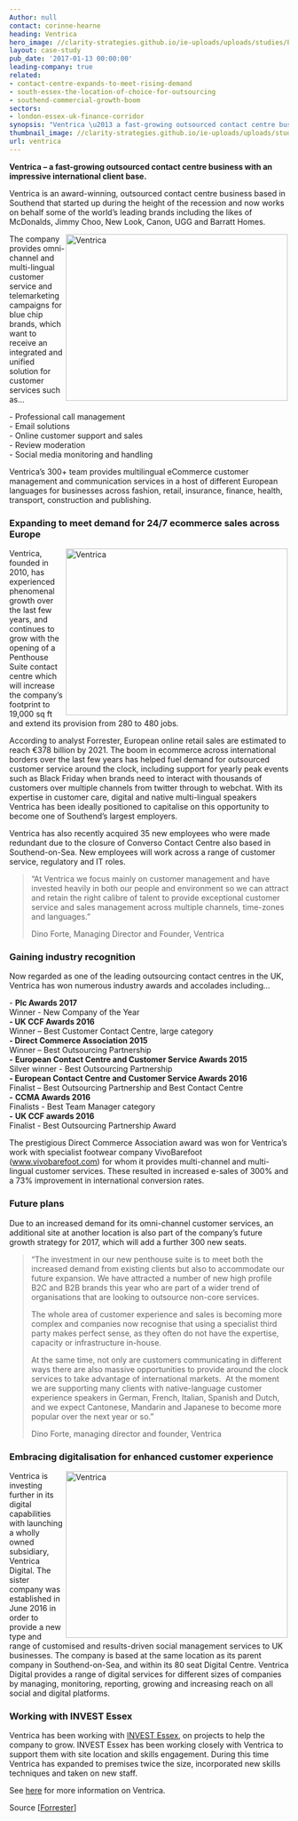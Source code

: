 ```yaml
---
Author: null
contact: corinne-hearne
heading: Ventrica
hero_image: //clarity-strategies.github.io/ie-uploads/uploads/studies/PTAIT_20150112_0579_1980.jpg
layout: case-study
pub_date: '2017-01-13 00:00:00'
leading-company: true
related:
- contact-centre-expands-to-meet-rising-demand
- south-essex-the-location-of-choice-for-outsourcing
- southend-commercial-growth-boom
sectors:
- london-essex-uk-finance-corridor
synopsis: "Ventrica \u2013 a fast-growing outsourced contact centre business"
thumbnail_image: //clarity-strategies.github.io/ie-uploads/uploads/studies/PTAIT_20150112_0596_553.jpg
url: ventrica
---
```


<div><p><strong>Ventrica – a fast-growing outsourced contact centre business with an impressive international client base.</strong></p><p>Ventrica is an award-winning, outsourced contact centre business based in Southend that started up during the height of the recession and now works on behalf some of the world’s leading brands including the likes of McDonalds, Jimmy Choo, New Look, Canon, UGG and Barratt Homes.</p><p><img alt='Ventrica' src='//clarity-strategies.github.io/ie-uploads/uploads/about/PTAIT_20150112_0588_400.jpg' style='width: 400px; height: 300px; margin-left: 2px; margin-right: 2px; float: right;'/>The company provides omni-channel and multi-lingual customer service and telemarketing campaigns for blue chip brands, which want to receive an integrated and unified solution for customer services such as…</p><p>- Professional call management<br/>- Email solutions<br/>- Online customer support and sales<br/>- Review moderation<br/>- Social media monitoring and handling</p><p>Ventrica’s 300+ team provides multilingual eCommerce customer management and communication services in a host of different European languages for businesses across fashion, retail, insurance, finance, health, transport, construction and publishing.</p></div><div><h3>Expanding to meet demand for 24/7 ecommerce sales across Europe</h3><p><img alt='Ventrica' src='//clarity-strategies.github.io/ie-uploads/uploads/about/PTAIT_20150112_0665_400.jpg' style='width: 400px; height: 300px; margin-left: 2px; margin-right: 2px; float: right;'/>Ventrica, founded in 2010, has experienced phenomenal growth over the last few years, and continues to grow with the opening of a Penthouse Suite contact centre which will increase the company’s footprint to 19,000 sq ft and extend its provision from 280 to 480 jobs. </p><p>According to analyst Forrester, European online retail sales are estimated to reach €378 billion by 2021. The boom in ecommerce across international borders over the last few years has helped fuel demand for outsourced customer service around the clock, including support for yearly peak events such as Black Friday when brands need to interact with thousands of customers over multiple channels from twitter through to webchat. With its expertise in customer care, digital and native multi-lingual speakers Ventrica has been ideally positioned to capitalise on this opportunity to become one of Southend’s largest employers.</p><p>Ventrica has also recently acquired 35 new employees who were made redundant due to the closure of Converso Contact Centre also based in Southend-on-Sea. New employees will work across a range of customer service, regulatory and IT roles.</p><blockquote><p>“At Ventrica we focus mainly on customer management and have invested heavily in both our people and environment so we can attract and retain the right calibre of talent to provide exceptional customer service and sales management across multiple channels, time-zones and languages.”</p><p>Dino Forte, Managing Director and Founder, Ventrica</p></blockquote><h3>Gaining industry recognition</h3><p>Now regarded as one of the leading outsourcing contact centres in the UK, Ventrica has won numerous industry awards and accolades including…</p><p>- <strong>Plc Awards 2017</strong><br/>Winner - New Company of the Year<br/><strong>- UK CCF Awards 2016</strong> <br/>Winner – Best Customer Contact Centre, large category<br/><strong>- Direct Commerce Association 2015 </strong><br/>Winner – Best Outsourcing Partnership<br/><strong>-</strong> <strong>European Contact Centre and Customer Service Awards 2015</strong> <br/>Silver winner - Best Outsourcing Partnership<br/><strong>- European Contact Centre and Customer Service Awards 2016</strong><br/>Finalist – Best Outsourcing Partnership and Best Contact Centre<br/><strong>-</strong> <strong>CCMA Awards 2016</strong> <br/>Finalists - Best Team Manager category<br/><strong>-</strong> <strong>UK CCF awards 2016 </strong><br/>Finalist - Best Outsourcing Partnership Award </p><p>The prestigious Direct Commerce Association award was won for Ventrica’s work with specialist footwear company VivoBarefoot (<a href='http://www.vivobarefoot.com/' target='_blank'>www.vivobarefoot.com</a>) for whom it provides multi-channel and multi-lingual customer services. These resulted in increased e-sales of 300% and a 73% improvement in international conversion rates.</p><h3>Future plans</h3><p>Due to an increased demand for its omni-channel customer services, an additional site at another location is also part of the company’s future growth strategy for 2017, which will add a further 300 new seats.</p><blockquote><p>“The investment in our new penthouse suite is to meet both the increased demand from existing clients but also to accommodate our future expansion. We have attracted a number of new high profile B2C and B2B brands this year who are part of a wider trend of organisations that are looking to outsource non-core services.</p><p>The whole area of customer experience and sales is becoming more complex and companies now recognise that using a specialist third party makes perfect sense, as they often do not have the expertise, capacity or infrastructure in-house.</p><p>At the same time, not only are customers communicating in different ways there are also massive opportunities to provide around the clock services to take advantage of international markets.  At the moment we are supporting many clients with native-language customer experience speakers in German, French, Italian, Spanish and Dutch, and we expect Cantonese, Mandarin and Japanese to become more popular over the next year or so.”</p><p>Dino Forte, managing director and founder, Ventrica</p></blockquote><h3>Embracing digitalisation for enhanced customer experience</h3><p><img alt='Ventrica' src='//clarity-strategies.github.io/ie-uploads/uploads/about/PTAIT_20150112_0380_400.jpg' style='width: 400px; height: 300px; margin-left: 2px; margin-right: 2px; float: right;'/>Ventrica is investing further in its digital capabilities with launching a wholly owned subsidiary, Ventrica Digital. The sister company was established in June 2016 in order to provide a new type and range of customised and results-driven social management services to UK businesses. The company is based at the same location as its parent company in Southend-on-Sea, and within its 80 seat Digital Centre. Ventrica Digital provides a range of digital services for different sizes of companies by managing, monitoring, reporting, growing and increasing reach on all social and digital platforms.</p></div><h3>Working with INVEST Essex</h3><p>Ventrica has been working with <a href='http://investessex.co.uk/' target='_blank'>INVEST Essex</a>, on projects to help the company to grow. INVEST Essex has been working closely with Ventrica to support them with site location and skills engagement. During this time Ventrica has expanded to premises twice the size, incorporated new skills techniques and taken on new staff.</p><p>See <a href='http://www.ventrica.co.uk/' target='_blank'>here</a> for more information on Ventrica.</p><p>Source [<a href='https://www.forrester.com/Online+Sales+Will+Make+Up+12+Of+Western+Europes+Retail+Sales+By+2021/-/E-PRE9644' target='_blank'>Forrester</a>]</p>